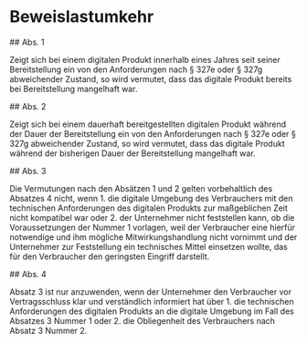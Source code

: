 # Beweislastumkehr



\#\# Abs. 1

 Zeigt sich bei einem digitalen Produkt innerhalb eines Jahres seit seiner Bereitstellung ein von den Anforderungen nach § 327e oder § 327g abweichender Zustand, so wird vermutet, dass das digitale Produkt bereits bei Bereitstellung mangelhaft war.

\#\# Abs. 2

 Zeigt sich bei einem dauerhaft bereitgestellten digitalen Produkt während der Dauer der Bereitstellung ein von den Anforderungen nach § 327e oder § 327g abweichender Zustand, so wird vermutet, dass das digitale Produkt während der bisherigen Dauer der Bereitstellung mangelhaft war.

\#\# Abs. 3

 Die Vermutungen nach den Absätzen 1 und 2 gelten vorbehaltlich des Absatzes 4 nicht, wenn  1\.
 die digitale Umgebung des Verbrauchers mit den technischen Anforderungen des digitalen Produkts zur maßgeblichen Zeit nicht kompatibel war oder
 2\.
 der Unternehmer nicht feststellen kann, ob die Voraussetzungen der Nummer 1 vorlagen, weil der Verbraucher eine hierfür notwendige und ihm mögliche Mitwirkungshandlung nicht vornimmt und der Unternehmer zur Feststellung ein technisches Mittel einsetzen wollte, das für den Verbraucher den geringsten Eingriff darstellt.


\#\# Abs. 4

 Absatz 3 ist nur anzuwenden, wenn der Unternehmer den Verbraucher vor Vertragsschluss klar und verständlich informiert hat über  1\.
 die technischen Anforderungen des digitalen Produkts an die digitale Umgebung im Fall des Absatzes 3 Nummer 1 oder
 2\.
 die Obliegenheit des Verbrauchers nach Absatz 3 Nummer 2\.
 

